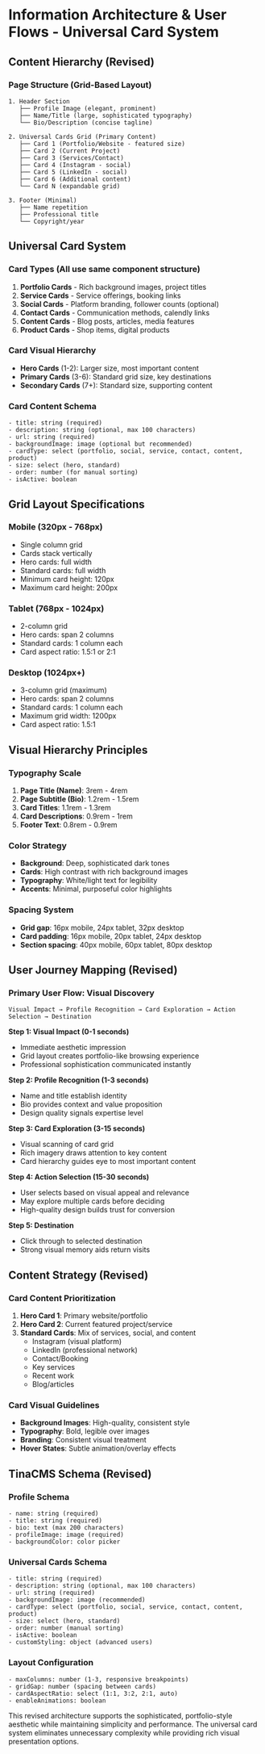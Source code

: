 # Information Architecture & User Flows - Universal Card System

## Content Hierarchy (Revised)

### Page Structure (Grid-Based Layout)
```
1. Header Section
   ├── Profile Image (elegant, prominent)
   ├── Name/Title (large, sophisticated typography)
   └── Bio/Description (concise tagline)

2. Universal Cards Grid (Primary Content)
   ├── Card 1 (Portfolio/Website - featured size)
   ├── Card 2 (Current Project)
   ├── Card 3 (Services/Contact)
   ├── Card 4 (Instagram - social)
   ├── Card 5 (LinkedIn - social)
   ├── Card 6 (Additional content)
   └── Card N (expandable grid)

3. Footer (Minimal)
   ├── Name repetition
   ├── Professional title
   └── Copyright/year
```

## Universal Card System

### Card Types (All use same component structure)
1. **Portfolio Cards** - Rich background images, project titles
2. **Service Cards** - Service offerings, booking links
3. **Social Cards** - Platform branding, follower counts (optional)
4. **Contact Cards** - Communication methods, calendly links
5. **Content Cards** - Blog posts, articles, media features
6. **Product Cards** - Shop items, digital products

### Card Visual Hierarchy
- **Hero Cards** (1-2): Larger size, most important content
- **Primary Cards** (3-6): Standard grid size, key destinations
- **Secondary Cards** (7+): Standard size, supporting content

### Card Content Schema
```
- title: string (required)
- description: string (optional, max 100 characters)
- url: string (required)
- backgroundImage: image (optional but recommended)
- cardType: select (portfolio, social, service, contact, content, product)
- size: select (hero, standard)
- order: number (for manual sorting)
- isActive: boolean
```

## Grid Layout Specifications

### Mobile (320px - 768px)
- Single column grid
- Cards stack vertically
- Hero cards: full width
- Standard cards: full width
- Minimum card height: 120px
- Maximum card height: 200px

### Tablet (768px - 1024px)
- 2-column grid
- Hero cards: span 2 columns
- Standard cards: 1 column each
- Card aspect ratio: 1.5:1 or 2:1

### Desktop (1024px+)
- 3-column grid (maximum)
- Hero cards: span 2 columns
- Standard cards: 1 column each
- Maximum grid width: 1200px
- Card aspect ratio: 1.5:1

## Visual Hierarchy Principles

### Typography Scale
1. **Page Title (Name)**: 3rem - 4rem
2. **Page Subtitle (Bio)**: 1.2rem - 1.5rem
3. **Card Titles**: 1.1rem - 1.3rem
4. **Card Descriptions**: 0.9rem - 1rem
5. **Footer Text**: 0.8rem - 0.9rem

### Color Strategy
- **Background**: Deep, sophisticated dark tones
- **Cards**: High contrast with rich background images
- **Typography**: White/light text for legibility
- **Accents**: Minimal, purposeful color highlights

### Spacing System
- **Grid gap**: 16px mobile, 24px tablet, 32px desktop
- **Card padding**: 16px mobile, 20px tablet, 24px desktop
- **Section spacing**: 40px mobile, 60px tablet, 80px desktop

## User Journey Mapping (Revised)

### Primary User Flow: Visual Discovery
```
Visual Impact → Profile Recognition → Card Exploration → Action Selection → Destination
```

**Step 1: Visual Impact (0-1 seconds)**
- Immediate aesthetic impression
- Grid layout creates portfolio-like browsing experience
- Professional sophistication communicated instantly

**Step 2: Profile Recognition (1-3 seconds)**
- Name and title establish identity
- Bio provides context and value proposition
- Design quality signals expertise level

**Step 3: Card Exploration (3-15 seconds)**
- Visual scanning of card grid
- Rich imagery draws attention to key content
- Card hierarchy guides eye to most important content

**Step 4: Action Selection (15-30 seconds)**
- User selects based on visual appeal and relevance
- May explore multiple cards before deciding
- High-quality design builds trust for conversion

**Step 5: Destination**
- Click through to selected destination
- Strong visual memory aids return visits

## Content Strategy (Revised)

### Card Content Prioritization
1. **Hero Card 1**: Primary website/portfolio
2. **Hero Card 2**: Current featured project/service
3. **Standard Cards**: Mix of services, social, and content
   - Instagram (visual platform)
   - LinkedIn (professional network)
   - Contact/Booking
   - Key services
   - Recent work
   - Blog/articles

### Card Visual Guidelines
- **Background Images**: High-quality, consistent style
- **Typography**: Bold, legible over images
- **Branding**: Consistent visual treatment
- **Hover States**: Subtle animation/overlay effects

## TinaCMS Schema (Revised)

### Profile Schema
```
- name: string (required)
- title: string (required)
- bio: text (max 200 characters)
- profileImage: image (required)
- backgroundColor: color picker
```

### Universal Cards Schema
```
- title: string (required)
- description: string (optional, max 100 characters)
- url: string (required)
- backgroundImage: image (recommended)
- cardType: select (portfolio, social, service, contact, content, product)
- size: select (hero, standard)
- order: number (manual sorting)
- isActive: boolean
- customStyling: object (advanced users)
```

### Layout Configuration
```
- maxColumns: number (1-3, responsive breakpoints)
- gridGap: number (spacing between cards)
- cardAspectRatio: select (1:1, 3:2, 2:1, auto)
- enableAnimations: boolean
```

This revised architecture supports the sophisticated, portfolio-style aesthetic while maintaining simplicity and performance. The universal card system eliminates unnecessary complexity while providing rich visual presentation options.